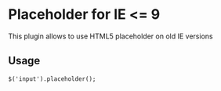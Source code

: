 # Placeholder for IE <= 9
This plugin allows to use HTML5 placeholder on old IE versions

## Usage
```
$('input').placeholder();
```

